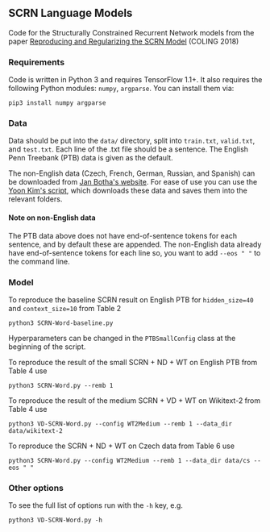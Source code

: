 ## SCRN Language Models
Code for the Structurally Constrained Recurrent Network models from the paper [Reproducing and Regularizing the SCRN Model](http://www.aclweb.org/anthology/C18-1145) (COLING 2018) 

### Requirements
Code is written in Python 3 and requires TensorFlow 1.1+. It also requires the following Python modules: `numpy`, `argparse`. You can install them via:
```
pip3 install numpy argparse
```

### Data
Data should be put into the `data/` directory, split into `train.txt`, `valid.txt`, and `test.txt`. Each line of the .txt file should be a sentence. The English Penn Treebank (PTB) data is given as the default.

The non-English data (Czech, French, German, Russian, and Spanish) can be downloaded from [Jan Botha's website](https://bothameister.github.io). For ease of use you can use the [Yoon Kim's script](https://github.com/yoonkim/lstm-char-cnn/blob/master/get_data.sh), which downloads these data and saves them into the relevant folders.

#### Note on non-English data
The PTB data above does not have end-of-sentence tokens for each sentence, and by default these are
appended. The non-English data already have end-of-sentence tokens for each line so, you want to add
`--eos " "` to the command line. 

### Model
To reproduce the baseline SCRN result on English PTB for `hidden_size=40` and `context_size=10` from Table 2
```
python3 SCRN-Word-baseline.py
```
Hyperparameters can be changed in the `PTBSmallConfig` class at the beginning of the script.

To reproduce the result of the small SCRN + ND + WT on English PTB from Table 4 use
```
python3 SCRN-Word.py --remb 1
```
To reproduce the result of the medium SCRN + VD + WT on Wikitext-2 from Table 4 use
```
python3 VD-SCRN-Word.py --config WT2Medium --remb 1 --data_dir data/wikitext-2
```
To reproduce the SCRN + ND + WT on Czech data from Table 6 use
```
python3 SCRN-Word.py --config WT2Medium --remb 1 --data_dir data/cs --eos " "
```

### Other options
To see the full list of options run with the `-h` key, e.g.
```
python3 VD-SCRN-Word.py -h
```
